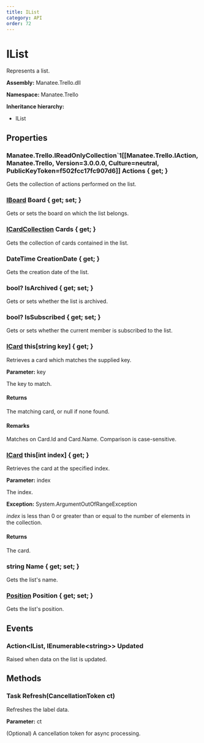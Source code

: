 ```yaml
---
title: IList
category: API
order: 72
---
```


# IList

Represents a list.

**Assembly:** Manatee.Trello.dll

**Namespace:** Manatee.Trello

**Inheritance hierarchy:**

- IList

## Properties

### Manatee.Trello.IReadOnlyCollection`1[[Manatee.Trello.IAction, Manatee.Trello, Version=3.0.0.0, Culture=neutral, PublicKeyToken=f502fcc17fc907d6]] Actions { get; }

Gets the collection of actions performed on the list.

### [IBoard](IBoard#iboard) Board { get; set; }

Gets or sets the board on which the list belongs.

### [ICardCollection](ICardCollection#icardcollection) Cards { get; }

Gets the collection of cards contained in the list.

### DateTime CreationDate { get; }

Gets the creation date of the list.

### bool? IsArchived { get; set; }

Gets or sets whether the list is archived.

### bool? IsSubscribed { get; set; }

Gets or sets whether the current member is subscribed to the list.

### [ICard](ICard#icard) this[string key] { get; }

Retrieves a card which matches the supplied key.

**Parameter:** key

The key to match.

#### Returns

The matching card, or null if none found.

#### Remarks

Matches on Card.Id and Card.Name. Comparison is case-sensitive.

### [ICard](ICard#icard) this[int index] { get; }

Retrieves the card at the specified index.

**Parameter:** index

The index.

**Exception:** System.ArgumentOutOfRangeException

*index* is less than 0 or greater than or equal to the number of elements in the collection.

#### Returns

The card.

### string Name { get; set; }

Gets the list&#39;s name.

### [Position](Position#position) Position { get; set; }

Gets the list&#39;s position.

## Events

### Action&lt;IList, IEnumerable&lt;string&gt;&gt; Updated

Raised when data on the list is updated.

## Methods

### Task Refresh(CancellationToken ct)

Refreshes the label data.

**Parameter:** ct

(Optional) A cancellation token for async processing.

